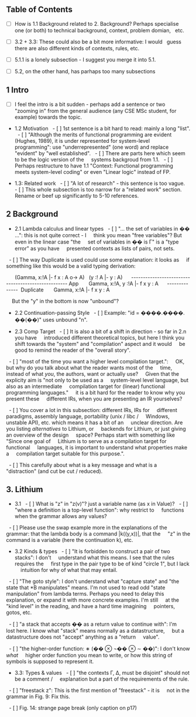 ## Table of Contents
- [ ] How is 1.1 Background related to 2. Background? Perhaps specialise
  one (or both) to technical background, context, problem domian,
  etc.

- [ ] 3.2 + 3.3: These could also be a bit more informative: I would
  guess there are also different kinds of contexts, rules, etc.

- [ ] 5.1.1 is a lonely subsection - I suggest you merge it into 5.1.

- [ ] 5.2, on the other hand, has parhaps too many subsections

## 1 Intro
- [ ] I feel the intro is a bit sudden - perhaps add a sentence or two
  "zooming in" from the general audience (any CSE MSc student, for
  example) towards the topic.

- 1.2 Motivation
  - [ ] 1st sentence is a bit hard to read: mainly a long "list".
  - [ ] "Although the merits of functional programming are evident
    (Hughes, 1989), it is under represented for system-level
    programming": use "underrepresented" (one word) and replace
    "evident" by "well established".
  - [ ] There are parts here which seem to be the logic version of the
    systems backgroud from 1.1.
  - [ ] Perhaps restructure to have 1.1 "Context: Functional programming
    meets system-level coding" or even "Linear logic" instead of FP.

- 1.3: Related work
  - [ ] "A lot of research" - this sentence is too vague.
  - [ ] This whole subsection is too narrow for a "related work" section.
    Rename or beef up significantly to 5-10 references.

## 2 Background
- 2.1 Lambda calculus and linear types
  - [ ] "... the set of variables in �� ...": this is not quite correct - I
    think you mean "free variables"? But even in the linear case "the
    set of variables in �� is Γ" is a "type error" as you have
    presented contexts as lists of pairs, not sets.

  - [ ] The way Duplicate is used could use some explanation: it looks as
    if something like this would be a valid typing derivation:

      (Gamma, x:!A |- f x : A o-> A)   (y :! A |- y : A)
     --------------------------------------------------- App
      Gamma, x:!A, y :!A |- f x y : A
     --------------  Duplicate
      Gamma, x:!A |- f x y : A

    But the "y" in the bottom is now "unbound"?

- 2.2 Continuation-passing Style
  - [ ] Example: "id = ����.����. ��(��)" uses unbound "n".

- 2.3 Comp Target
  - [ ] It is also a bit of a shift in direction - so far in 2.n you have
    introduced different theoretical topics, but here I think you
    shift towards the "system" and "compilation" aspect and it would
    be good to remind the reader of the "overall story".

  - [ ] "most of the time you want a higher level compilation target.":
    OK, but why do you talk about what the reader wants most of the
    time, instead of what _you_, the authors, want or actually use?
    Given that the explicity aim is "not only to be used as a
    system-level level language, but also as an intermediate
    compilation target for (linear) functional programming languages."
    it is a bit hard for the reader to know why you present these
    different IRs, when you are presenting an IR yourselves?

  - [ ] You cover a lot in this subsection: different IRs, IRs for
    different paradigms, assembly language, portability (unix / libc /
    Windows, unstable API), etc. which means it has a bit of an
    unclear direction. Are you listing _alternatives_ to Lithium, or
    backends for Lithium, or just giving an overview of the design
    space? Perhaps start with something like "Since one goal of
    Lithium is to serve as a compilation target for functional
    languages, it is important to understand what properties make a
    compilation target suitable for this purpose.".

  - [ ] This carefully about what is a key message and what is a
    "distraction" (and cut be cut / reduced).

## 3. Lithium
- 3.1
  - [ ] What is "z" in "z(v)"? just a variable name (as x in Value)?
  - [ ] "where a definition is a top-level function": why restrict to
    functions when the grammar allows any values?

  - [ ] Please use the swap example more in the explanations of the
    grammar: that the lambda body is a command |k((y,x))|, that the
    "z" in the command is a variable (here the continuation k), etc.

- 3.2 Kinds & types
  - [ ] "It is forbidden to construct a pair of two stacks": I don't
    understand what this means. I see that the rules requires the
    first type in the pair type to be of kind "circle 1", but I lack
    intuition for why of what that may entail.

  - [ ] "The goto style": I don't understand what "capture state" and "the
    state that *B manipulates" means. I'm not used to read odd "state
    manipulation" from lambda terms. Perhaps you need to delay this
    explanation, or expand it with more concrete examples. I'm still
    at the "kind level" in the reading, and have a hard time imagining
    pointers, gotos, etc.

  - [ ] "a stack that accepts �� as a return value to continue with": I'm
    lost here. I know what "stack" means normally as a datastructure,
    but a datastructure does not "accept" anything as a "return
    value".

  - [ ] "the higher-order function: ∗ (�� ⊗ ¬�� ⊗ ∼ ��)": I don't know _what_
    higher order function you mean to write, or how this string of
    symbols is supposed to represent it.

- 3.3: Types & values
  - [ ] "the contexts Γ, Δ, must be disjoint" should not be a comment /
    explanation but a part of the requirements of the rule.

  - [ ] "freestack z": This is the first mention of "freestack" - it is
    not in the grammar in Fig. 9: Fix this.

  - [ ] Fig. 14: strange page break (only caption on p17)
